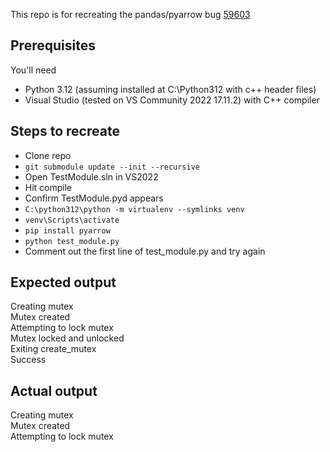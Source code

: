 
This repo is for recreating the pandas/pyarrow bug [59603](https://github.com/pandas-dev/pandas/issues/59603)

## Prerequisites


You'll need
  - Python 3.12 (assuming installed at C:\Python312 with c++ header files)
  - Visual Studio (tested on VS Community 2022 17.11.2) with C++ compiler

## Steps to recreate

  - Clone repo
  - `git submodule update --init --recursive`
  - Open TestModule.sln in VS2022
  - Hit compile
  - Confirm TestModule.pyd appears
  - `C:\python312\python -m virtualenv --symlinks venv`
  - `venv\Scripts\activate`
  - `pip install pyarrow`
  - `python test_module.py`
  - Comment out the first line of test_module.py and try again

## Expected output
Creating mutex\
Mutex created\
Attempting to lock mutex\
Mutex locked and unlocked\
Exiting create_mutex\
Success

## Actual output
Creating mutex\
Mutex created\
Attempting to lock mutex

